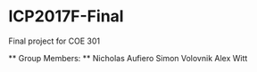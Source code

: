 # ICP2017F-Final
Final project for COE 301

** Group Members: **
Nicholas Aufiero
Simon Volovnik
Alex Witt
